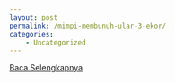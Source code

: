 ```yaml
---
layout: post
permalink: /mimpi-membunuh-ular-3-ekor/
categories:
    - Uncategorized
---
```


[Baca Selengkapnya](/08)